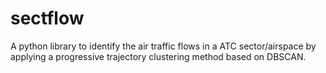 # sectflow
A python library to identify the air traffic flows in a ATC sector/airspace by applying a progressive trajectory clustering method based on DBSCAN.
